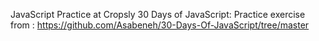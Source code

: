 JavaScript Practice at Cropsly
30 Days of JavaScript:
Practice exercise from : https://github.com/Asabeneh/30-Days-Of-JavaScript/tree/master
